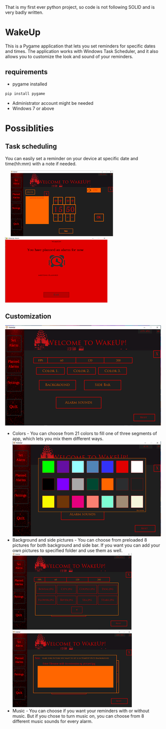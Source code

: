 That is my first ever python project, so code is not following SOLID and is very badly written.
# WakeUp
This is a Pygame application that lets you set reminders for specific dates and times. The application works with Windows Task Scheduler, and it also allows you to customize the look and sound of your reminders.
## requirements
- pygame installed
```cmd 
pip install pygame 
```
- Administrator account might be needed
- Windows 7 or above
# Possiblities
## Task scheduling
You can easily set a reminder on your device at specific date and time(hh:mm) with a note if needed.

&emsp; ![Setting alarm](https://github.com/Dunno358/Pictures/blob/main/set_alarm.png?raw=true) &emsp; ![Alarm popped up](https://github.com/Dunno358/Pictures/blob/main/get_alarm.png?raw=true)
## Customization
![Settings](https://github.com/Dunno358/Pictures/blob/main/wakeup_settings.png?raw=true)
- Colors - You can choose from 21 colors to fill one of three segments of app, which lets you mix them different ways.
&emsp; ![Colors](https://github.com/Dunno358/Pictures/blob/main/color_picking.png?raw=true)
- Background and side pictures - You can choose from preloaded 8 pictures for both background and side bar. If you want you can add your own pictures to specified folder and use them as well.
&emsp; ![Backgrounds](https://github.com/Dunno358/Pictures/blob/main/pict_picking.png?raw=true) &emsp; ![Adding Background](https://github.com/Dunno358/Pictures/blob/main/pict_adding.png?raw=true)
- Music - You can choose if you want your reminders with or without music. But if you chose to turn music on, you can choose from 8 different music sounds for every alarm.
